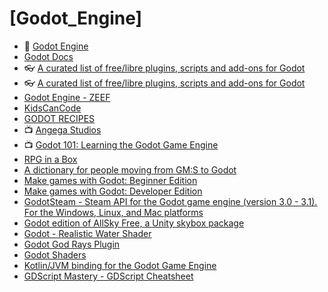 # [Godot_Engine]

- 🔸 [Godot Engine](https://godotengine.org/)
- [Godot Docs](http://docs.godotengine.org/en/stable/)
- 👓 [A curated list of free/libre plugins, scripts and add-ons for Godot](https://github.com/Calinou/awesome-godot)
- 👓 [A curated list of free/libre plugins, scripts and add-ons for Godot](https://github.com/godotengine/awesome-godot)
- [Godot Engine - ZEEF](https://godot-engine.zeef.com/andre.antonio.schmitz)
- [KidsCanCode](http://kidscancode.org/blog/)
- [GODOT RECIPES](http://kidscancode.org/godot_recipes/)
- 📺 [Angega Studios](https://www.youtube.com/channel/UChv-gaPlKNROf6iMDhxIpUA/videos?view=0&sort=dd&shelf_id=1)
- 📺 [Godot 101: Learning the Godot Game Engine](https://www.youtube.com/playlist?list=PLsk-HSGFjnaFISfGRTXxp65FXOa9UkYc5)
- [RPG in a Box](http://www.rpginabox.com/)
- [A dictionary for people moving from GM:S to Godot](https://github.com/coppolaemilio/gamemaker-godot-dictionary)
- [Make games with Godot: Beginner Edition](https://www.gdquest.com/docs/guides/learn-godot/beginner/)
- [Make games with Godot: Developer Edition](https://www.gdquest.com/docs/guides/learn-godot/developer/)
- [GodotSteam - Steam API for the Godot game engine (version 3.0 - 3.1). For the Windows, Linux, and Mac platforms](https://github.com/Gramps/GodotSteam)
- [Godot edition of AllSky Free, a Unity skybox package](https://github.com/rpgwhitelock/AllSkyFree_Godot)
- [Godot - Realistic Water Shader](https://github.com/godot-extended-libraries/godot-realistic-water)
- [Godot God Rays Plugin](https://github.com/SIsilicon/Godot-God-Rays-Plugin)
- [Godot Shaders](https://godotshaders.com/)
- [Kotlin/JVM binding for the Godot Game Engine](https://github.com/utopia-rise/godot-kotlin-jvm)
- [GDScript Mastery - GDScript Cheatsheet](https://dev.to/godot/gdscript-cheatsheet-5ghe)
